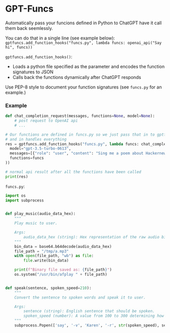 # GPT-Funcs
Automatically pass your funcions defined in Python to ChatGPT have it call them back seemlessly.

You can do that in a single line (see example below): `gptfuncs.add_function_hooks("funcs.py", lambda funcs: openai_api("Say hi", funcs))`

`gptfuncs.add_function_hooks()`:
 * Loads a python file specified as the parameter and encodes the function signatures to JSON
 * Calls back the functions dynamically after ChatGPT responds

Use PEP-8 style to document your function signatures (see `funcs.py` for an example.)

### Example

```python
def chat_completion_request(messages, functions=None, model=None):
    # post request to OpenAI api
    # ...

# Our functions are defined in funcs.py so we just pass that in to gptfuncs.add_function_hooks
# and in handles everything
res = gptfuncs.add_function_hooks("funcs.py", lambda funcs: chat_completion_request(
  model="gpt-3.5-turbo-0613",
  messages=[{"role": "user", "content": "Sing me a poem about Hackernews."}],
  functions=funcs
))

# normal api result after all the functions have been called
print(res)
```


`funcs.py`:
```python
import os
import subprocess


def play_music(audio_data_hex):
    """
    Play music to user.

    Args:
        audio_data_hex (string): Hex representation of the raw audio binary data with 44100 sample rate.
    """
    bin_data = base64.b64decode(audio_data_hex)
    file_path = "/tmp/a.mp3"
    with open(file_path, "wb") as file:
        file.write(bin_data)

    print(f"Binary file saved as: {file_path}")
    os.system("/usr/bin/afplay " + file_path)


def speak(sentence, spoken_speed=210):
    """
    Convert the sentence to spoken words and speak it to user.

    Args:
        sentence (string): English sentence that should be spoken.
        spoken_speed (number): A value from 100 to 300 determining how fast the sentence is spoken.
    """
    subprocess.Popen(['say', '-v', 'Karen', '-r', str(spoken_speed), sentence])
```
